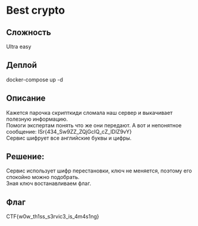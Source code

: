 # Best crypto
## Сложность
Ultra easy


## Деплой
docker-compose up -d

## Описание
Кажется парочка скрипткиди сломала наш сервер и выкачивает полезную информацию.  
Помоги экспертам понять что же они передают. А вот и непонятное сообщение: ISr{434_Sw9ZZ_ZQjGcIQ_cZ_lDlZ9vY}   
Сервис шифрует все английские буквы и цифры.  

## Решение:
Сервис использует шифр перестановки, ключ не меняется, поэтому его спокойно можно подобрать.  
Зная ключ востанавливаем флаг.
## Флаг
CTF{w0w_th1ss_s3rvic3_is_4m4s1ng}
